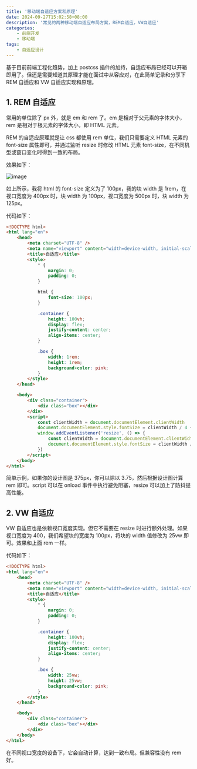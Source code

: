 ```yaml
---
title: '移动端自适应方案和原理'
date: 2024-09-27T15:02:58+08:00
description: '常见的两种移动端自适应布局方案，REM自适应，VW自适应'
categories:
    - 前端开发
    - 移动端
tags:
    - 自适应设计
---
```


基于目前前端工程化趋势，加上 postcss 插件的加持，自适应布局已经可以开箱即用了。但还是需要知道其原理才能在面试中从容应对，在此简单记录和分享下 REM 自适应和 VW 自适应实现和原理。

## 1. REM 自适应

常用的单位除了 px 外，就是 em 和 rem 了。em 是相对于父元素的字体大小，rem 是相对于根元素的字体大小，即 HTML 元素。

REM 的自适应原理就是让 css 都使用 rem 单位，我们只需要定义 HTML 元素的 font-size 属性即可，并通过监听 resize 时修改 HTML 元素 font-size，在不同机型或窗口变化时得到一致的布局。

效果如下：

![image](https://s2.loli.net/2024/09/27/sQKOTwmShzGog82.gif)

如上所示，我将 html 的 font-size 定义为了 100px，我的块 width 是 1rem，在视口宽度为 400px 时，块 width 为 100px，视口宽度为 500px 时，块 width 为 125px。

代码如下：

```html
<!DOCTYPE html>
<html lang="en">
	<head>
		<meta charset="UTF-8" />
		<meta name="viewport" content="width=device-width, initial-scale=1.0" />
		<title>自适应</title>
		<style>
			* {
				margin: 0;
				padding: 0;
			}

			html {
				font-size: 100px;
			}

			.container {
				height: 100vh;
				display: flex;
				justify-content: center;
				align-items: center;
			}

			.box {
				width: 1rem;
				height: 1rem;
				background-color: pink;
			}
		</style>
	</head>

	<body>
		<div class="container">
			<div class="box"></div>
		</div>
		<script>
			const clientWidth = document.documentElement.clientWidth
			document.documentElement.style.fontSize = clientWidth / 4 + 'px'
			window.addEventListener('resize', () => {
				const clientWidth = document.documentElement.clientWidth
				document.documentElement.style.fontSize = clientWidth / 4 + 'px'
			})
		</script>
	</body>
</html>
```

简单示例，如果你的设计图是 375px，你可以除以 3.75，然后根据设计图计算 rem 即可。script 可以在 onload 事件中执行避免阻塞，resize 可以加上了防抖提高性能。

## 2. VW 自适应

VW 自适应也是依赖视口宽度实现。但它不需要在 resize 时进行额外处理。如果视口宽度为 400，我们希望块的宽度为 100px，将块的 width 值修改为 25vw 即可。效果和上面 rem 一样。

代码如下：

```html
<!DOCTYPE html>
<html lang="en">
	<head>
		<meta charset="UTF-8" />
		<meta name="viewport" content="width=device-width, initial-scale=1.0" />
		<title>自适应</title>
		<style>
			* {
				margin: 0;
				padding: 0;
			}

			.container {
				height: 100vh;
				display: flex;
				justify-content: center;
				align-items: center;
			}

			.box {
				width: 25vw;
				height: 25vw;
				background-color: pink;
			}
		</style>
	</head>

	<body>
		<div class="container">
			<div class="box"></div>
		</div>
	</body>
</html>
```

在不同视口宽度的设备下，它会自动计算，达到一致布局。但兼容性没有 rem 好。
